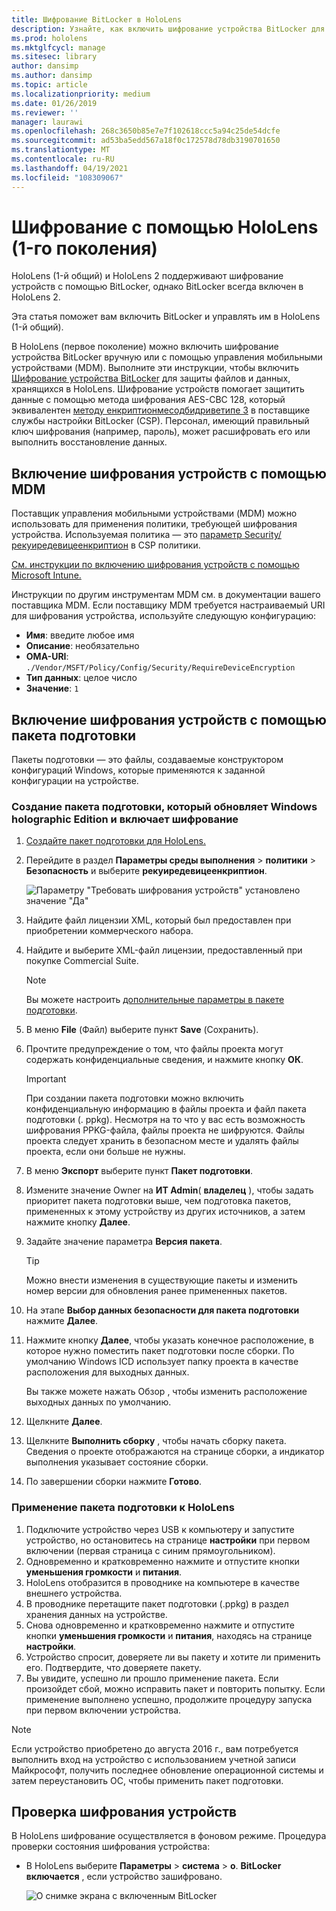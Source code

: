 ```yaml
---
title: Шифрование BitLocker в HoloLens
description: Узнайте, как включить шифрование устройства BitLocker для защиты файлов, хранящихся на устройствах смешанной реальности на HoloLens.
ms.prod: hololens
ms.mktglfcycl: manage
ms.sitesec: library
author: dansimp
ms.author: dansimp
ms.topic: article
ms.localizationpriority: medium
ms.date: 01/26/2019
ms.reviewer: ''
manager: laurawi
ms.openlocfilehash: 268c3650b85e7e7f102618ccc5a94c25de54dcfe
ms.sourcegitcommit: ad53ba5edd567a18f0c172578d78db3190701650
ms.translationtype: MT
ms.contentlocale: ru-RU
ms.lasthandoff: 04/19/2021
ms.locfileid: "108309067"
---
```

# <a name="hololens-1st-gen-bitlocker-encryption"></a>Шифрование с помощью HoloLens (1-го поколения)

HoloLens (1-й общий) и HoloLens 2 поддерживают шифрование устройств с помощью BitLocker, однако BitLocker всегда включен в HoloLens 2.

Эта статья поможет вам включить BitLocker и управлять им в HoloLens (1-й общий).

В HoloLens (первое поколение) можно включить шифрование устройства BitLocker вручную или с помощью управления мобильными устройствами (MDM). Выполните эти инструкции, чтобы включить [Шифрование устройства BitLocker](https://docs.microsoft.com/windows/security/information-protection/bitlocker/bitlocker-device-encryption-overview-windows-10#bitlocker-device-encryption) для защиты файлов и данных, хранящихся в HoloLens. Шифрование устройств помогает защитить данные с помощью метода шифрования AES-CBC 128, который эквивалентен [методу енкриптионмесодбидриветипе 3](https://docs.microsoft.com/windows/client-management/mdm/bitlocker-csp#encryptionmethodbydrivetype) в поставщике службы настройки BitLocker (CSP). Персонал, имеющий правильный ключ шифрования (например, пароль), может расшифровать его или выполнить восстановление данных.

## <a name="enable-device-encryption-using-mdm"></a>Включение шифрования устройств с помощью MDM

Поставщик управления мобильными устройствами (MDM) можно использовать для применения политики, требующей шифрования устройства. Используемая политика — это [параметр Security/рекуиредевицеенкриптион](https://docs.microsoft.com/windows/client-management/mdm/policy-csp-security#security-requiredeviceencryption) в CSP политики.

[См. инструкции по включению шифрования устройств с помощью Microsoft Intune.](https://docs.microsoft.com/intune/compliance-policy-create-windows#windows-holographic-for-business)

Инструкции по другим инструментам MDM см. в документации вашего поставщика MDM. Если поставщику MDM требуется настраиваемый URI для шифрования устройства, используйте следующую конфигурацию:

- **Имя**: введите любое имя
- **Описание**: необязательно
- **OMA-URI**: `./Vendor/MSFT/Policy/Config/Security/RequireDeviceEncryption`
- **Тип данных**: целое число
- **Значение**: `1`

## <a name="enable-device-encryption-using-a-provisioning-package"></a>Включение шифрования устройств с помощью пакета подготовки

Пакеты подготовки — это файлы, создаваемые конструктором конфигураций Windows, которые применяются к заданной конфигурации на устройстве. 

### <a name="create-a-provisioning-package-that-upgrades-the-windows-holographic-edition-and-enables-encryption"></a>Создание пакета подготовки, который обновляет Windows holographic Edition и включает шифрование

1. [Создайте пакет подготовки для HoloLens.](hololens-provisioning.md)
1. Перейдите в раздел **Параметры среды выполнения**  >  **политики**  >  **Безопасность** и выберите **рекуиредевицеенкриптион**.

    ![Параметру "Требовать шифрования устройств" установлено значение "Да"](images/device-encryption.png)

1. Найдите файл лицензии XML, который был предоставлен при приобретении коммерческого набора.

1. Найдите и выберите XML-файл лицензии, предоставленный при покупке Commercial Suite.
    > [!NOTE]
    > Вы можете настроить [дополнительные параметры в пакете подготовки](hololens-provisioning.md).

1. В меню **File** (Файл) выберите пункт **Save** (Сохранить). 

1. Прочтите предупреждение о том, что файлы проекта могут содержать конфиденциальные сведения, и нажмите кнопку **ОК**.

    > [!IMPORTANT]
    > При создании пакета подготовки можно включить конфиденциальную информацию в файлы проекта и файл пакета подготовки (. ppkg). Несмотря на то что у вас есть возможность шифрования PPKG-файла, файлы проекта не шифруются. Файлы проекта следует хранить в безопасном месте и удалять файлы проекта, если они больше не нужны.

1. В меню **Экспорт** выберите пункт **Пакет подготовки**.
1. Измените значение Owner на **ИТ Admin**( **владелец** ), чтобы задать приоритет пакета подготовки выше, чем подготовка пакетов, примененных к этому устройству из других источников, а затем нажмите кнопку **Далее**.
1. Задайте значение параметра **Версия пакета**.

    > [!TIP]
    > Можно внести изменения в существующие пакеты и изменить номер версии для обновления ранее примененных пакетов.

1. На этапе **Выбор данных безопасности для пакета подготовки** нажмите **Далее**.
1. Нажмите кнопку **Далее**, чтобы указать конечное расположение, в которое нужно поместить пакет подготовки после сборки. По умолчанию Windows ICD использует папку проекта в качестве расположения для выходных данных.

    Вы также можете нажать Обзор , чтобы изменить расположение выходных данных по умолчанию.

1. Щелкните **Далее**.
1. Щелкните **Выполнить сборку** , чтобы начать сборку пакета. Сведения о проекте отображаются на странице сборки, а индикатор выполнения указывает состояние сборки.
1. По завершении сборки нажмите **Готово**.

### <a name="apply-the-provisioning-package-to-hololens"></a>Применение пакета подготовки к HoloLens

1. Подключите устройство через USB к компьютеру и запустите устройство, но остановитесь на странице **настройки** при первом включении (первая страница с синим прямоугольником).
1. Одновременно и кратковременно нажмите и отпустите кнопки **уменьшения громкости** и **питания**.
1. HoloLens отобразится в проводнике на компьютере в качестве внешнего устройства.
1. В проводнике перетащите пакет подготовки (.ppkg) в раздел хранения данных на устройстве.
1. Снова одновременно и кратковременно нажмите и отпустите кнопки **уменьшения громкости** и **питания**, находясь на странице **настройки**.
1. Устройство спросит, доверяете ли вы пакету и хотите ли применить его. Подтвердите, что доверяете пакету.
1. Вы увидите, успешно ли прошло применение пакета. Если произойдет сбой, можно исправить пакет и повторить попытку. Если применение выполнено успешно, продолжите процедуру запуска при первом включении устройства.

> [!NOTE]
> Если устройство приобретено до августа 2016 г., вам потребуется выполнить вход на устройство с использованием учетной записи Майкрософт, получить последнее обновление операционной системы и затем переустановить ОС, чтобы применить пакет подготовки.

## <a name="verify-device-encryption"></a>Проверка шифрования устройств

В HoloLens шифрование осуществляется в фоновом режиме. Процедура проверки состояния шифрования устройства:

- В HoloLens выберите **Параметры**  >  **система**  >  **о**. **BitLocker** **включается** , если устройство зашифровано. 

    ![О снимке экрана с включенным BitLocker](images/about-encryption.png)
